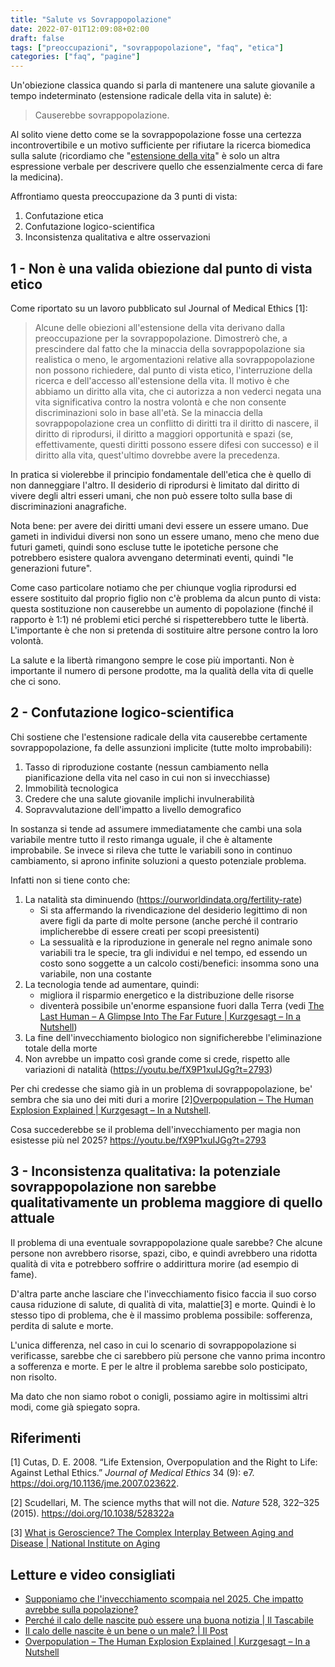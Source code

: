 ```yaml
---
title: "Salute vs Sovrappopolazione"
date: 2022-07-01T12:09:08+02:00
draft: false
tags: ["preoccupazioni", "sovrappopolazione", "faq", "etica"]
categories: ["faq", "pagine"]
---
```


Un'obiezione classica quando si parla di mantenere una salute giovanile a tempo indeterminato (estensione radicale della vita in salute) è:

> Causerebbe sovrappopolazione.

Al solito viene detto come se la sovrappopolazione fosse una certezza incontrovertibile e un motivo sufficiente per rifiutare la ricerca biomedica sulla salute (ricordiamo che "[estensione della vita](https://youtu.be/OzCzCWAxs2g)" è solo un altra espressione verbale per descrivere quello che essenzialmente cerca di fare la medicina).

Affrontiamo questa preoccupazione da 3 punti di vista:

1. Confutazione etica
2. Confutazione logico-scientifica
3. Inconsistenza qualitativa e altre osservazioni

## 1 - Non è una valida obiezione dal punto di vista etico

Come riportato su un lavoro pubblicato sul Journal of Medical Ethics [1]:

> Alcune delle obiezioni all'estensione della vita derivano dalla preoccupazione per la sovrappopolazione. Dimostrerò che, a prescindere dal fatto che la minaccia della sovrappopolazione sia realistica o meno, le argomentazioni relative alla sovrappopolazione non possono richiedere, dal punto di vista etico, l'interruzione della ricerca e dell'accesso all'estensione della vita. Il motivo è che abbiamo un diritto alla vita, che ci autorizza a non vederci negata una vita significativa contro la nostra volontà e che non consente discriminazioni solo in base all'età. Se la minaccia della sovrappopolazione crea un conflitto di diritti tra il diritto di nascere, il diritto di riprodursi, il diritto a maggiori opportunità e spazi (se, effettivamente, questi diritti possono essere difesi con successo) e il diritto alla vita, quest'ultimo dovrebbe avere la precedenza.

In pratica si violerebbe il principio fondamentale dell'etica che è quello di non danneggiare l'altro. Il desiderio di riprodursi è limitato dal diritto di vivere degli altri esseri umani, che non può essere tolto sulla base di discriminazioni anagrafiche.

Nota bene: per avere dei diritti umani devi essere un essere umano. Due gameti in individui diversi non sono un essere umano, meno che meno due futuri gameti, quindi sono escluse tutte le ipotetiche persone che potrebbero esistere qualora avvengano determinati eventi, quindi "le generazioni future".

Come caso particolare notiamo che per chiunque voglia riprodursi ed essere sostituito dal proprio figlio non c'è problema da alcun punto di vista: questa sostituzione non causerebbe un aumento di popolazione (finché il rapporto è 1:1) né problemi etici perché si rispetterebbero tutte le libertà. L'importante è che non si pretenda di sostituire altre persone contro la loro volontà.

La salute e la libertà rimangono sempre le cose più importanti. Non è importante il numero di persone prodotte, ma la qualità della vita di quelle che ci sono.

## 2 - Confutazione logico-scientifica

Chi sostiene che l'estensione radicale della vita causerebbe certamente sovrappopolazione, fa delle assunzioni implicite (tutte molto improbabili):

1. Tasso di riproduzione costante (nessun cambiamento nella pianificazione della vita nel caso in cui non si invecchiasse)
1. Immobilità tecnologica
1. Credere che una salute giovanile implichi invulnerabilità
1. Sopravvalutazione dell'impatto a livello demografico

In sostanza si tende ad assumere immediatamente che cambi una sola variabile mentre tutto il resto rimanga uguale, il che è altamente improbabile.
Se invece si rileva che tutte le variabili sono in continuo cambiamento, si aprono infinite soluzioni a questo potenziale problema.

Infatti non si tiene conto che:

1. La natalità sta diminuendo (https://ourworldindata.org/fertility-rate)
    * Si sta affermando la rivendicazione del desiderio legittimo di non avere figli da parte di molte persone (anche perché il contrario implicherebbe di essere creati per scopi preesistenti)
    * La sessualità e la riproduzione in generale nel regno animale sono variabili tra le specie, tra gli individui e nel tempo, ed essendo un costo sono soggette a un calcolo costi/benefici: insomma sono una variabile, non una costante
1. La tecnologia tende ad aumentare, quindi:
    - migliora il risparmio energetico e la distribuzione delle risorse
    - diventerà possibile un'enorme espansione fuori dalla Terra (vedi [The Last Human – A Glimpse Into The Far Future | Kurzgesagt – In a Nutshell](https://youtu.be/LEENEFaVUzU))
1. La fine dell'invecchiamento biologico non significherebbe l'eliminazione totale della morte
1. Non avrebbe un impatto così grande come si crede, rispetto alle variazioni di natalità (https://youtu.be/fX9P1xuIJGg?t=2793)

Per chi credesse che siamo già in un problema di sovrappopolazione, be' sembra che sia uno dei miti duri a morire [2][Overpopulation – The Human Explosion Explained | Kurzgesagt – In a Nutshell](https://youtu.be/QsBT5EQt348).

Cosa succederebbe se il problema dell'invecchiamento per magia non esistesse più nel 2025? https://youtu.be/fX9P1xuIJGg?t=2793

## 3 - Inconsistenza qualitativa: la potenziale sovrappopolazione non sarebbe qualitativamente un problema maggiore di quello attuale

Il problema di una eventuale sovrappopolazione quale sarebbe? Che alcune persone non avrebbero risorse, spazi, cibo, e quindi avrebbero una ridotta qualità di vita e potrebbero soffrire o addirittura morire (ad esempio di fame).

D'altra parte anche lasciare che l'invecchiamento fisico faccia il suo corso causa riduzione di salute, di qualità di vita, malattie[3] e morte. Quindi è lo stesso tipo di problema, che è il massimo problema possibile: sofferenza, perdita di salute e morte.

L'unica differenza, nel caso in cui lo scenario di sovrappopolazione si verificasse, sarebbe che ci sarebbero più persone che vanno prima incontro a sofferenza e morte. E per le altre il problema sarebbe solo posticipato, non risolto.

Ma dato che non siamo robot o conigli, possiamo agire in moltissimi altri modi, come già spiegato sopra.

## Riferimenti

[1] Cutas, D. E. 2008. “Life Extension, Overpopulation and the Right to Life: Against Lethal Ethics.” _Journal of Medical Ethics_ 34 (9): e7. https://doi.org/10.1136/jme.2007.023622.

[2] Scudellari, M. The science myths that will not die. _Nature_ 528, 322–325 (2015). https://doi.org/10.1038/528322a

[3] [What is Geroscience? The Complex Interplay Between Aging and Disease | National Institute on Aging](https://youtu.be/lJYrv5OANAo)

## Letture e video consigliati

- [Supponiamo che l'invecchiamento scompaia nel 2025. Che impatto avrebbe sulla popolazione?](https://youtu.be/fX9P1xuIJGg?t=2793)
- [Perché il calo delle nascite può essere una buona notizia | Il Tascabile](https://www.iltascabile.com/scienze/declino-nascite/)
- [Il calo delle nascite è un bene o un male? | Il Post](https://www.ilpost.it/2021/07/16/calo-nascite/)
- [Overpopulation – The Human Explosion Explained | Kurzgesagt – In a Nutshell](https://youtu.be/QsBT5EQt348)
